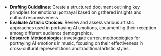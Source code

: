 - **Drafting Guidelines**: Create a structured document outlining key principles for emotional portrayal based on gathered insights and cultural responsiveness.
- **Evaluate Artistic Choices**: Review and assess various artistic approaches used in portraying AI emotions, documenting their reception among different audience demographics.
- **Research Methodologies**: Investigate current methodologies for portraying AI emotions in music, focusing on their effectiveness in cross-cultural representations and traditional artistic styles.